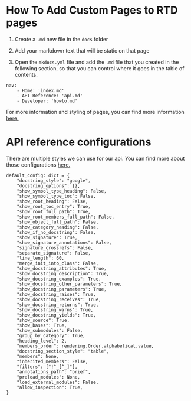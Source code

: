 # How To Add Custom Pages to RTD pages

1. Create a `.md` new file in the `docs` folder

2. Add your markdown text that will be static on that page

3. Open the `mkdocs.yml` file and add the `.md` file that you created in the following section, so that you can control where it goes in the table of contents.

```
nav:
    - Home: 'index.md'
    - API Reference: 'api.md'
    - Developer: 'howto.md'
```

For more information and styling of pages, you can find more information [here.](https://mkdocs.readthedocs.io/en/0.14.0/user-guide/writing-your-docs/#configure-pages-and-navigation)


# API reference configurations

There are multiple styles we can use for our api. You can find more about those configurations [here.](https://mkdocstrings.github.io/python/reference/mkdocstrings_handlers/python/handler/)

```
default_config: dict = {
    "docstring_style": "google",
    "docstring_options": {},
    "show_symbol_type_heading": False,
    "show_symbol_type_toc": False,
    "show_root_heading": False,
    "show_root_toc_entry": True,
    "show_root_full_path": True,
    "show_root_members_full_path": False,
    "show_object_full_path": False,
    "show_category_heading": False,
    "show_if_no_docstring": False,
    "show_signature": True,
    "show_signature_annotations": False,
    "signature_crossrefs": False,
    "separate_signature": False,
    "line_length": 60,
    "merge_init_into_class": False,
    "show_docstring_attributes": True,
    "show_docstring_description": True,
    "show_docstring_examples": True,
    "show_docstring_other_parameters": True,
    "show_docstring_parameters": True,
    "show_docstring_raises": True,
    "show_docstring_receives": True,
    "show_docstring_returns": True,
    "show_docstring_warns": True,
    "show_docstring_yields": True,
    "show_source": True,
    "show_bases": True,
    "show_submodules": False,
    "group_by_category": True,
    "heading_level": 2,
    "members_order": rendering.Order.alphabetical.value,
    "docstring_section_style": "table",
    "members": None,
    "inherited_members": False,
    "filters": ["!^_[^_]"],
    "annotations_path": "brief",
    "preload_modules": None,
    "load_external_modules": False,
    "allow_inspection": True,
}
```